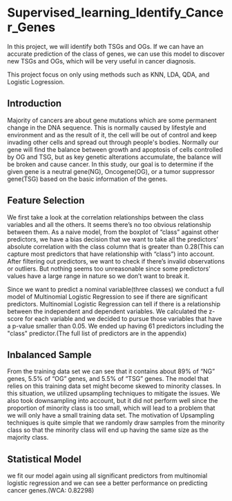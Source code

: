 # Supervised_learning_Identify_Cancer_Genes
In this project, we will identify both TSGs and OGs. If we can have an accurate prediction of the class of genes, we can use this model to discover new TSGs and OGs, which will be very useful in cancer diagnosis.


This project focus on only using methods such as KNN, LDA, QDA, and Logistic Logression.  


## Introduction
  Majority of cancers are about gene mutations which are some permanent change in the DNA sequence. This is normally caused by lifestyle and environment and as the result of it, the cell will be out of control and keep invading other cells and spread out through people's bodies. Normally our gene will find the balance between growth and apoptosis of cells controlled by OG and TSG, but as key genetic alterations accumulate, the balance will be broken and cause cancer. In this study, our goal is to determine if the given gene is a neutral gene(NG), Oncogene(OG), or a tumor suppressor gene(TSG) based on the basic information of the genes.


## Feature Selection
  We first take a look at the correlation relationships between the class variables and all the others. It seems there’s no too obvious relationship between them. As a naive model, from the boxplot of “class” against other predictors, we have a bias decision that we want to take all the predictors’ absolute correlation with the class column that is greater than 0.28(This can capture most predictors that have relationship with “class”) into account. After filtering out predictors, we want to check if there’s invalid observations or outliers. But nothing seems too unreasonable since some predictors’ values have a large range in nature so we don’t want to break it.

  Since we want to predict a nominal variable(three classes) we conduct a full model of Multinomial Logistic Regression to see if there are significant predictors. Multinomial Logistic Regression can tell if there is a relationship between the independent and dependent variables. We calculated the z-score for each variable and we decided to pursue those variables that have a p-value smaller than 0.05. We ended up having 61 predictors including the "class" predictor.(The full list of predictors are in the appendix)
  
  
## Inbalanced Sample
   From the training data set we can see that it contains about 89\% of “NG” genes, 5.5\% of “OG” genes, and 5.5\% of “TSG” genes. The model that relies on this training data set might become skewed to minority classes. In this situation, we utilized upsampling techniques to mitigate the issues. We also took downsampling into account, but it did not perform well since the proportion of minority class is too small, which will lead to a problem that we will only have a small training data set. The motivation of Upsampling techniques is quite simple that we randomly draw samples from the minority class so that the minority class will end up having the same size as the majority class.
   
## Statistical Model
  we fit our model again using all significant predictors from multinomial logistic regression and we can see a better performance on predicting cancer genes.(WCA: 0.82298)
